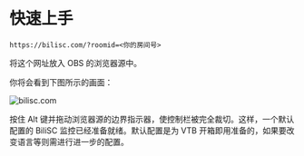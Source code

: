 # 快速上手

`https://bilisc.com/?roomid=<你的房间号>`

将这个网址放入 OBS 的浏览器源中。

你将会看到下图所示的画面：

![bilisc.com](https://user-images.githubusercontent.com/20179549/65817757-acb5f880-e23d-11e9-93c6-e5ff445b9880.png)

按住 Alt 键并拖动浏览器源的边界指示器，使控制栏被完全裁切。这样，一个默认配置的 BiliSC 监控已经准备就绪。默认配置是为 VTB 开箱即用准备的，如果要改变语言等则需进行进一步的配置。
